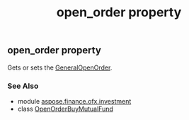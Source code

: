 ﻿---
title: open_order property
second_title: Aspose.Finance for Python via .NET API References
description: 
type: docs
weight: 40
url: /python-net/aspose.finance.ofx.investment/openorderbuymutualfund/open_order/
is_root: false
---

## open_order property


Gets or sets the [GeneralOpenOrder](/finance/python-net/aspose.finance.ofx.investment/generalopenorder).

### See Also
* module [aspose.finance.ofx.investment](../../)
* class [OpenOrderBuyMutualFund](/finance/python-net/aspose.finance.ofx.investment/openorderbuymutualfund)
